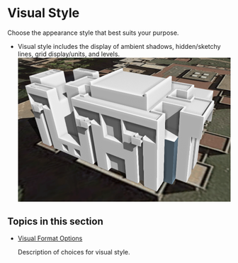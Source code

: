 # Visual Style

Choose the appearance style that best suits your purpose.

* Visual style includes the display of ambient shadows, hidden/sketchy lines, grid display/units, and levels.![](../.gitbook/assets/guid-04e59a97-2913-4e31-8a52-ef7fe03cc67b-low.png)

## Topics in this section

* [Visual Format Options ](https://github.com/formit3d/autodesk-formit-360-ios-help/tree/d5b2b6decb71d74e64b7991eaa6f7358c2312bf7/Visual%20Format%20Options.md)

  Description of choices for visual style.

